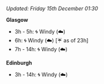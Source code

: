 *Updated: Friday 15th December 01:30*

**Glasgow**

* 3h - 5h: :cyclone: Windy (:cloud:)
* 6h: :cyclone: Windy (:cloud:) [:umbrella: as of 23h]
* 7h - 14h: :cyclone: Windy (:cloud:)

**Edinburgh**

* 3h - 14h: :cyclone: Windy (:cloud:)
